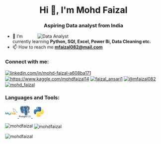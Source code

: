<h1 align="center">Hi 👋, I'm Mohd Faizal</h1>
<h3 align="center">Aspiring Data analyst from India</h3>

<img align="right" alt="Data Analyst" width="400" src="https://capturly.com/blog/wp-content/uploads/2018/02/Data-Website-Analytics.gif">

- 🌱 I’m currently learning **Python, SQl, Excel, Power Bi, Data Cleaning etc.**
- 📫 How to reach me **mfaizal082@mail.com**

<h3 align="left">Connect with me:</h3>
<p align="left">
<a href="https://www.linkedin.com/in/linkedin.com/in/mohd-faizal-a608ba171/" target="blank"><img align="center" src="https://raw.githubusercontent.com/rahuldkjain/github-profile-readme-generator/master/src/images/icons/Social/linked-in-alt.svg" alt="linkedin.com/in/mohd-faizal-a608ba171" height="30" width="40" /></a>
<a href="https://kaggle.com/https://www.kaggle.com/mohdfaizal14" target="blank"><img align="center" src="https://raw.githubusercontent.com/rahuldkjain/github-profile-readme-generator/master/src/images/icons/Social/kaggle.svg" alt="https://www.kaggle.com/mohdfaizal14" height="30" width="40" /></a>
<a href="https://instagram.com/faiz_ansari1" target="blank"><img align="center" src="https://raw.githubusercontent.com/rahuldkjain/github-profile-readme-generator/master/src/images/icons/Social/instagram.svg" alt="faizal_ansari1" height="30" width="40" /></a>
<a href="https://www.hackerrank.com/@mfaizal082" target="blank"><img align="center" src="https://raw.githubusercontent.com/rahuldkjain/github-profile-readme-generator/master/src/images/icons/Social/hackerrank.svg" alt="@mfaizal082" height="30" width="40" /></a>
<a href="https://www.leetcode.com/mohd_faizal" target="blank"><img align="center" src="https://raw.githubusercontent.com/rahuldkjain/github-profile-readme-generator/master/src/images/icons/Social/leet-code.svg" alt="mohd_faizal" height="30" width="40" /></a>
</p>

<h3 align="left">Languages and Tools:</h3>
<p align="left"> <a href="https://www.mysql.com/" target="_blank" rel="noreferrer"> <img src="https://raw.githubusercontent.com/devicons/devicon/master/icons/mysql/mysql-original-wordmark.svg" alt="mysql" width="40" height="40"/> </a> <a href="https://www.postgresql.org" target="_blank" rel="noreferrer"> <img src="https://raw.githubusercontent.com/devicons/devicon/master/icons/postgresql/postgresql-original-wordmark.svg" alt="postgresql" width="40" height="40"/> </a> <a href="https://www.python.org" target="_blank" rel="noreferrer"> <img src="https://raw.githubusercontent.com/devicons/devicon/master/icons/python/python-original.svg" alt="python" width="40" height="40"/> </a> </p>

<p><img align="left" src="https://github-readme-stats.vercel.app/api/top-langs?username=mohdfaizal&show_icons=true&locale=en&layout=compact" alt="mohdfaizal" /></p>

<p>&nbsp;<img align="center" src="https://github-readme-stats.vercel.app/api?username=mohdfaizal&show_icons=true&locale=en" alt="mohdfaizal" /></p>

<p><img align="center" src="https://github-readme-streak-stats.herokuapp.com/?user=mohdfaizal&" alt="mohdfaizal" /></p>
